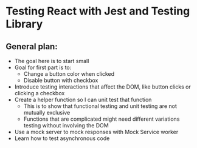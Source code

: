 # Testing React with Jest and Testing Library

## General plan:

- The goal here is to start small
- Goal for first part is to:
  - Change a button color when clicked
  - Disable button with checkbox
- Introduce testing interactions that affect the DOM, like button clicks or clicking a checkbox
- Create a helper function so I can unit test that function
  - This is to show that functional testing and unit testing are not mutually exclusive
  - Functions that are complicated might need different variations testing without involving the DOM
 - Use a mock server to mock responses with Mock Service worker
 - Learn how to test asynchronous code
